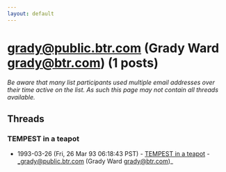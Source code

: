 ```yaml
---
layout: default
---
```


# grady@public.btr.com (Grady Ward  grady@btr.com) (1 posts)

_Be aware that many list participants used multiple email addresses over their time active on the list. As such this page may not contain all threads available._

## Threads

### TEMPEST in a teapot
+ 1993-03-26 (Fri, 26 Mar 93 06:18:43 PST) - [TEMPEST in a teapot](/archive/1993/03/a8ad05a7577241d3b278fae292386341b5e83d4a521825066aed30a6b5368fd3) - _grady@public.btr.com (Grady Ward  grady@btr.com)_

